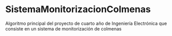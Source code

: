 # SistemaMonitorizacionColmenas
Algoritmo principal del proyecto de cuarto año de Ingeniería Electrónica que consiste en un sistema de monitorización de colmenas
